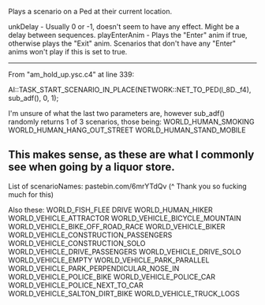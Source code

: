 Plays a scenario on a Ped at their current location.

unkDelay - Usually 0 or -1, doesn't seem to have any effect. Might be a delay between sequences.
playEnterAnim - Plays the "Enter" anim if true, otherwise plays the "Exit" anim. Scenarios that don't have any "Enter" anims won't play if this is set to true.

----

From "am_hold_up.ysc.c4" at line 339:

AI::TASK_START_SCENARIO_IN_PLACE(NETWORK::NET_TO_PED(l_8D._f4), sub_adf(), 0, 1);

I'm unsure of what the last two parameters are, however sub_adf() randomly returns 1 of 3 scenarios, those being:
WORLD_HUMAN_SMOKING
WORLD_HUMAN_HANG_OUT_STREET
WORLD_HUMAN_STAND_MOBILE

This makes sense, as these are what I commonly see when going by a liquor store.
-------------------------
List of scenarioNames: pastebin.com/6mrYTdQv
(^ Thank you so fucking much for this)

Also these:
WORLD_FISH_FLEE
DRIVE
WORLD_HUMAN_HIKER
WORLD_VEHICLE_ATTRACTOR
WORLD_VEHICLE_BICYCLE_MOUNTAIN
WORLD_VEHICLE_BIKE_OFF_ROAD_RACE
WORLD_VEHICLE_BIKER
WORLD_VEHICLE_CONSTRUCTION_PASSENGERS
WORLD_VEHICLE_CONSTRUCTION_SOLO
WORLD_VEHICLE_DRIVE_PASSENGERS
WORLD_VEHICLE_DRIVE_SOLO
WORLD_VEHICLE_EMPTY
WORLD_VEHICLE_PARK_PARALLEL
WORLD_VEHICLE_PARK_PERPENDICULAR_NOSE_IN
WORLD_VEHICLE_POLICE_BIKE
WORLD_VEHICLE_POLICE_CAR
WORLD_VEHICLE_POLICE_NEXT_TO_CAR
WORLD_VEHICLE_SALTON_DIRT_BIKE
WORLD_VEHICLE_TRUCK_LOGS